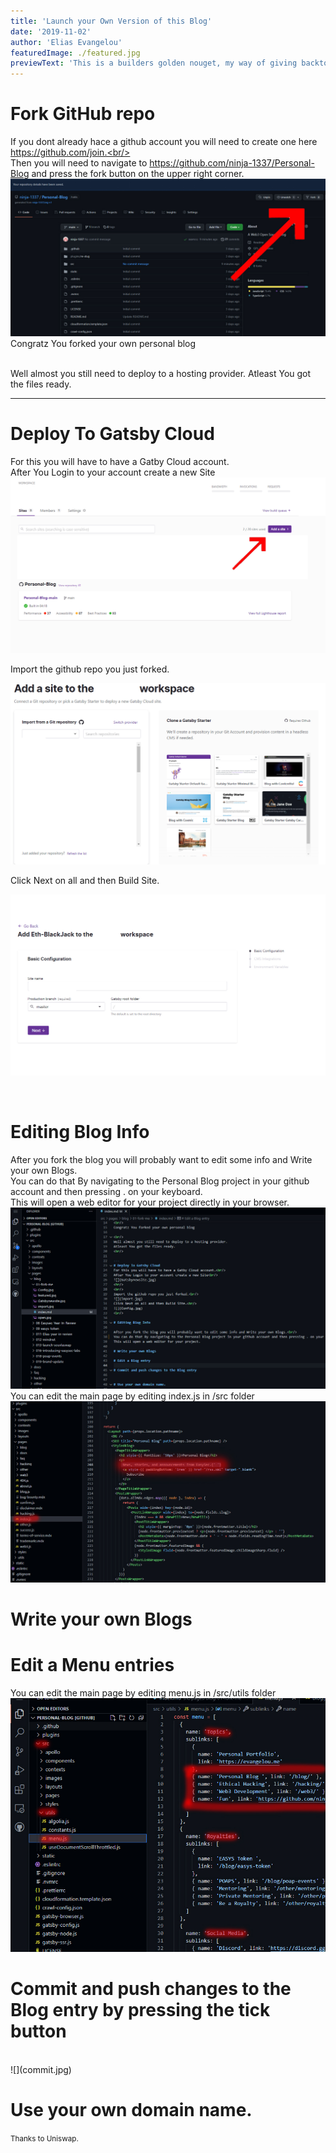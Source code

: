 ```yaml
---
title: 'Launch your Own Version of this Blog'
date: '2019-11-02'
author: 'Elias Evangelou'
featuredImage: ./featured.jpg
previewText: 'This is a builders golden nouget, my way of giving backto the community'
---
```


# Fork GitHub repo

If you dont already hace a github account you will need to create one here https://github.com/join.<br/><br/>
Then you will need to navigate to https://github.com/ninja-1337/Personal-Blog and press the fork button on the upper right corner.<br/>
![](open.jpg)
<br/>
Congratz You forked your own personal blog

<br/>
Well almost you still need to deploy to a hosting provider.
Atleast You got the files ready.
<br/>

---
# Deploy To Gatsby Cloud
For this you will have to have a Gatby Cloud account.<br/>
After You Login to your account create a new Site<br/>
![](Gatsbynewsite.jpg)
<br/>

Import the github repo you just forked.<br/>

![](import.jpg)

Click Next on all and then Build Site.<br/>

![](Config.jpg)

<br/>

# Editing Blog Info 

After you fork the blog you will probably want to edit some info and Write your own Blogs.<br/>
You can do that By navigating to the Personal Blog project in your github account and then pressing . on your keyboard.<br/>
This will open a web editor for your project directly in your browser.<br/>
![](gitide.jpg)
<br/>
You can edit the main page by editing index.js in /src folder
<br/>
![](editmainpage.jpg)

# Write your own Blogs

# Edit a Menu entries

You can edit the main page by editing menu.js in /src/utils folder
<br/>
![](editmenu.jpg)
<br/>
# Commit and push changes to the Blog entry by pressing the tick button
<br/>
![](commit.jpg)

# Use your own domain name.




<small>Thanks to Uniswap.</small>
